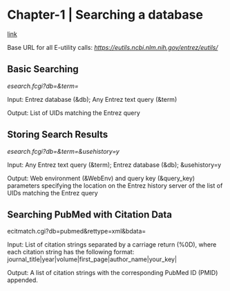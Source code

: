 # Chapter-1 | Searching a database
[link](https://www.ncbi.nlm.nih.gov/books/NBK25500/#chapter1.Searching_a_Database)

Base URL for all E-utility calls:
*https://eutils.ncbi.nlm.nih.gov/entrez/eutils/*

## Basic Searching ##

*esearch.fcgi?db=<database>&term=<query>*

Input: Entrez database (&db); Any Entrez text query (&term)

Output: List of UIDs matching the Entrez query

## Storing Search Results ##

*esearch.fcgi?db=<database>&term=<query>&usehistory=y*

Input: Any Entrez text query (&term); Entrez database (&db); &usehistory=y

Output: Web environment (&WebEnv) and query key (&query_key) parameters specifying the location on the Entrez history server of the list of UIDs matching the Entrez query

## Searching PubMed with Citation Data ##

ecitmatch.cgi?db=pubmed&rettype=xml&bdata=<citations>

Input: List of citation strings separated by a carriage return (%0D), where each citation string has the following format:
journal_title|year|volume|first_page|author_name|your_key|

Output: A list of citation strings with the corresponding PubMed ID (PMID) appended.



